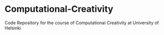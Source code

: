 # Computational-Creativity
Code Repository for the course of Computational Creativity at University of Helsinki
